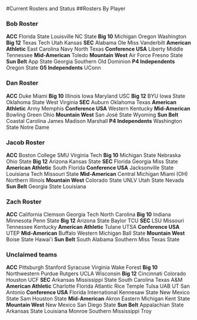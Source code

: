 #Current Rosters and Status
##Rosters By Player
### Bob Roster
**ACC**
	Florida State
	Louisville
	NC State
**Big 10**
	Michigan
	Oregon
	Washington
**Big 12**
	Texas Tech
	Utah
	Kansas
**SEC**
	Alabama
	Ole Miss
	Vanderbilt
**American Athletic**
	East Carolina
	Navy
	North Texas
**Conference USA**
	Liberty
	Middle Tennessee
**Mid-American**
	Toledo
**Mountain West**
	Air Force
	Fresno State
**Sun Belt**
	App State
	Georgia Southern
	Old Dominion
**P4 Independents**
	Oregon State
**G5 Independents**
	UConn
### Dan Roster
**ACC**
	Duke
	Miami
**Big 10**
	Illinois
	Iowa
	Maryland
	USC
**Big 12**
	BYU
	Iowa State
	Oklahoma State
	West Virginia
**SEC**
	Auburn
	Oklahoma
	Texas
**American Athletic**
	Army
	Memphis
**Conference USA**
	Western Kentucky
**Mid-American**
	Bowling Green
	Ohio
**Mountain West**
	San José State
	Wyoming
**Sun Belt**
	Coastal Carolina
	James Madison
	Marshall
**P4 Independents**
	Washington State
	Notre Dame
### Jacob Roster
**ACC**
	Boston College
	SMU
	Virginia Tech
**Big 10**
	Michigan State
	Nebraska
	Ohio State
**Big 12**
	Arizona
	Kansas State
**SEC**
	Florida
	Georgia
	Miss State
**American Athletic**
	South Florida
**Conference USA**
	Jacksonville State
	Louisiana Tech
	Missouri State
**Mid-American**
	Central Michigan
	Miami (OH)
	Northern Illinois
**Mountain West**
	Colorado State
	UNLV
	Utah State
	Nevada
**Sun Belt**
	Georgia State
	Louisiana
### Zach Roster
**ACC**
	California
	Clemson
	Georgia Tech
	North Carolina
**Big 10**
	Indiana
	Minnesota
	Penn State
**Big 12**
	Arizona State
	Baylor
	TCU
**SEC**
	LSU
	Missouri
	Tennessee
	Kentucky
**American Athletic**
	Tulane
	UTSA
**Conference USA**
	UTEP
**Mid-American**
	Buffalo
	Western Michigan
	Ball State
**Mountain West**
	Boise State
	Hawai'i
**Sun Belt**
	South Alabama
	Southern Miss
	Texas State
### Unclaimed teams
**ACC**
	Pittsburgh
	Stanford
	Syracuse
	Virginia
	Wake Forest
**Big 10**
	Northwestern
	Purdue
	Rutgers
	UCLA
	Wisconsin
**Big 12**
	Cincinnati
	Colorado
	Houston
	UCF
**SEC**
	Arkansas
	Mississippi State
	South Carolina
	Texas A&M
**American Athletic**
	Charlotte
	Florida Atlantic
	Rice
	Temple
	Tulsa
	UAB
	UT San Antonio
**Conference USA**
	Florida International
	Kennesaw State
	New Mexico State
	Sam Houston State
**Mid-American**
	Akron
	Eastern Michigan
	Kent State
**Mountain West**
	New Mexico
	San Diego State
**Sun Belt**
	Appalachian State
	Arkansas State
	Louisiana Monroe
	Southern Mississippi
	Troy
